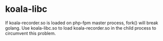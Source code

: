 # koala-libc

If koala-recorder.so is loaded on php-fpm master process, fork() will break golang.
Use koala-libc.so to load koala-recorder.so in the child process to circumvent this problem. 